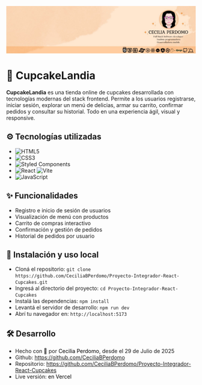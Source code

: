 <p align="center"> <a href="https://www.linkedin.com/in/cecilia-perdomo/" style="text-decoration: none; color: black">

![CeciliaPerdomo](image.png)

</a></p>

# 🧁 CupcakeLandia
**CupcakeLandia** es una tienda online de cupcakes desarrollada con tecnologías modernas del stack frontend. Permite a los usuarios registrarse, iniciar sesión, explorar un menú de delicias, armar su carrito, confirmar pedidos y consultar su historial. Todo en una experiencia ágil, visual y responsive.

## ⚙️ Tecnologías utilizadas
- ![HTML5](https://img.shields.io/badge/HTML5-E34F26?style=flat&logo=html5&logoColor=white) 
- ![CSS3](https://img.shields.io/badge/CSS3-1572B6?style=flat&logo=css3&logoColor=white) 
- ![Styled Components](https://img.shields.io/badge/Styled--Components-DB7093?style=flat&logo=styled-components&logoColor=white)
- ![React](https://img.shields.io/badge/React-20232A?style=flat&logo=react&logoColor=61DAFB) ![Vite](https://img.shields.io/badge/Vite-646CFF?style=flat&logo=vite&logoColor=white)
- ![JavaScript](https://img.shields.io/badge/JavaScript-F7DF1E?style=flat&logo=javascript&logoColor=black) 

## ✨ Funcionalidades
- Registro e inicio de sesión de usuarios
- Visualización de menú con productos
- Carrito de compras interactivo
- Confirmación y gestión de pedidos
- Historial de pedidos por usuario

## 🚀 Instalación y uso local
- Cloná el repositorio: `git clone https://github.com/CeciliaBPerdomo/Proyecto-Integrador-React-Cupcakes.git` 
- Ingresá al directorio del proyecto: `cd Proyecto-Integrador-React-Cupcakes`
- Instalá las dependencias: `npm install`
- Levantá el servidor de desarrollo: `npm run dev`
- Abrí tu navegador en: `http://localhost:5173`


## 🛠️ Desarrollo
- Hecho con 💙​ por <a href="https://www.linkedin.com/in/cecilia-perdomo/" style="text-decoration: none; color: black">Cecilia Perdomo</a>, desde el 29 de Julio de 2025
- Github: <a href="https://github.com/CeciliaBPerdomo" style="text-decoration: none; color: black">https://github.com/CeciliaBPerdomo</a>
- Repositorio: <a href="https://github.com/CeciliaBPerdomo/Proyecto-Integrador-React-Cupcakes" style="text-decoration: none; color: black">https://github.com/CeciliaBPerdomo/Proyecto-Integrador-React-Cupcakes</a>
- Live versión: <a href="https://proyecto-integrador-react-cupcakes.vercel.app/" style="text-decoration: none; color: black">en Vercel</a>